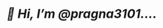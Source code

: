 <h1><i><b> 👋 Hi, I’m @pragna3101....<b></i></h1>

<!---
pragna3101/pragna3101 is a ✨ special ✨ repository because its `README.md` (this file) appears on your GitHub profile.
You can click the Preview link to take a look at your changes.
--->
